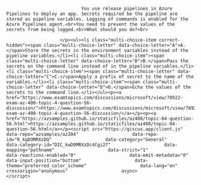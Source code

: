 <p class="card-text">
							
								You use release pipelines in Azure Pipelines to deploy an app. Secrets required be the pipeline are stored as pipeline variables. Logging of commands is enabled for the Azure Pipelines agent.<br>You need to prevent the values of the secrets from being logged.<br>What should you do?<br>
							
						</p><ul><li class="multi-choice-item correct-hidden"><span class="multi-choice-letter" data-choice-letter="A">A.</span>Store the secrets in the environment variables instead of the pipeline variables.</li><li class="multi-choice-item"><span class="multi-choice-letter" data-choice-letter="B">B.</span>Pass the secrets on the command line instead of in the pipeline variables.</li><li class="multi-choice-item"><span class="multi-choice-letter" data-choice-letter="C">C.</span>Apply a prefix of secret to the name of the variables.</li><li class="multi-choice-item"><span class="multi-choice-letter" data-choice-letter="D">D.</span>Echo the values of the secrets to the command line.</li></ul><p><a href="https://www.examtopics.com/discussions/microsoft/view/78922-exam-az-400-topic-4-question-56-discussion/">https://www.examtopics.com/discussions/microsoft/view/78922-exam-az-400-topic-4-question-56-discussion/</a></p><p><a href="https://azsamples.github.io/staticfiles/az400/topic-04-question-56.html">https://azsamples.github.io/staticfiles/az400/topic-04-question-56.html</a></p><script src="https://giscus.app/client.js"                    data-repo="azsamples/az204"                    data-repo-id="R_kgDOMRXzDQ"                    data-category="General"                    data-category-id="DIC_kwDOMRXzDc4Cgi27"                    data-mapping="pathname"                    data-strict="1"                    data-reactions-enabled="0"                    data-emit-metadata="0"                    data-input-position="bottom"                    data-theme="preferred_color_scheme"                    data-lang="en"                    crossorigin="anonymous"                    async>                    </script>